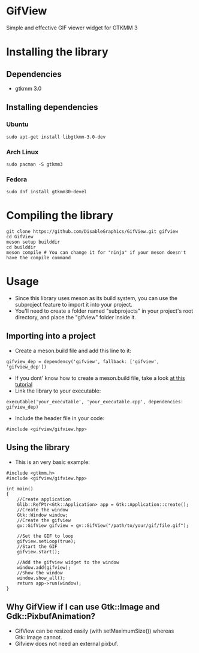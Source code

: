 # GifView
Simple and effective GIF viewer widget for GTKMM 3
# Installing the library
## Dependencies
* gtkmm 3.0

## Installing dependencies
### Ubuntu
```
sudo apt-get install libgtkmm-3.0-dev
```
### Arch Linux
```
sudo pacman -S gtkmm3
```
### Fedora
```
sudo dnf install gtkmm30-devel
```
# Compiling the library
```
git clone https://github.com/DisableGraphics/GifView.git gifview
cd GifView
meson setup builddir
cd builddir
meson compile # You can change it for "ninja" if your meson doesn't have the compile command
```
# Usage
* Since this library uses meson as its build system, you can use the subproject feature to import it into your project.
* You'll need to create a folder named "subprojects" in your project's root directory, and place the "gifview" folder inside it.
## Importing into a project
* Create a meson.build file and add this line to it:
```
gifview_dep = dependency('gifview', fallback: ['gifview', 'gifview_dep'])
```
* If you dont' know how to create a meson.build file, take a look [at this tutorial](https://mesonbuild.com/Tutorial.html)
* Link the library to your executable:
```
executable('your_executable', 'your_executable.cpp', dependencies: gifview_dep)
```
* Include the header file in your code:
```
#include <gifview/gifview.hpp>
```
## Using the library
* This is an very basic example:
```
#include <gtkmm.h>
#include <gifview/gifview.hpp>

int main()
{
    //Create application
    Glib::RefPtr<Gtk::Application> app = Gtk::Application::create();
    //Create the window
    Gtk::Window window;
    //Create the gifview
    gv::GifView gifview = gv::GifView("/path/to/your/gif/file.gif");

    //Set the GIF to loop
    gifview.setLoop(true);
    //Start the GIF
    gifview.start();

    //Add the gifview widget to the window
    window.add(gifview);
    //Show the window
    window.show_all();
    return app->run(window);
}
```
## Why GifView if I can use Gtk::Image and Gdk::PixbufAnimation?
* GifView can be resized easily (with setMaximumSize()) whereas Gtk::Image cannot.
* Gifview does not need an external pixbuf.
